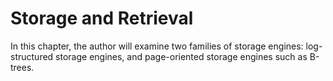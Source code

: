 # Storage and Retrieval

In this chapter, the author will examine two families of storage engines: log-structured storage engines, and page-oriented 
storage engines such as B-trees.
